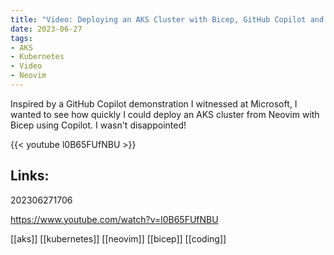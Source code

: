 ```yaml
---
title: "Video: Deploying an AKS Cluster with Bicep, GitHub Copilot and Neovim"
date: 2023-06-27
tags:
- AKS
- Kubernetes
- Video
- Neovim
---
```


Inspired by a GitHub Copilot demonstration I witnessed at Microsoft, I wanted to see how quickly I could deploy an AKS cluster from Neovim with Bicep using Copilot. I wasn't disappointed!

{{< youtube l0B65FUfNBU >}}

## Links:

202306271706

https://www.youtube.com/watch?v=l0B65FUfNBU

[[aks]]
[[kubernetes]]
[[neovim]]
[[bicep]]
[[coding]]

